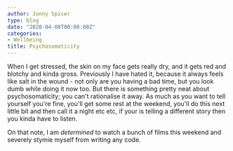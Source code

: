 ```yaml
---
author: Jonny Spicer
type: blog
date: "2020-04-08T00:00:00Z"
categories:
- Wellbeing
title: Psychosomaticity
---
```

When I get stressed, the skin on my face gets really dry, and it gets red and blotchy and kinda gross. Previously I have
hated it, because it always feels like salt in the wound - not only are you having a bad time, but you look dumb while
doing it now too. But there is something pretty neat about psychosomaticity; you can't rationalise it away. As much as
you want to tell yourself you're fine, you'll get some rest at the weekend, you'll do this next little bit and then
call it a night etc etc, if your is telling a different story then you kinda have to listen.

On that note, I am *determined* to watch a bunch of films this weekend and severely stymie myself from writing any code.
